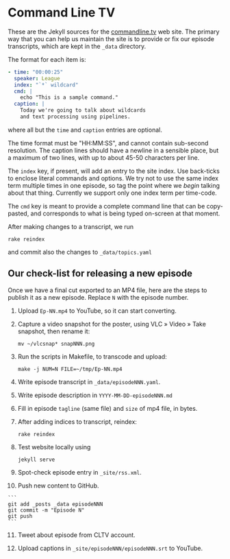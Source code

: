 # Command Line TV

These are the Jekyll sources for the [commandline.tv](http://commandline.tv/)
web site. The primary way that you can help us maintain the site is to provide
or fix our episode transcripts, which are kept in the `_data` directory.

The format for each item is:

``` .yaml
- time: "00:00:25"
  speaker: League
  index: "`*` wildcard"
  cmd: |
    echo "This is a sample command."
  caption: |
    Today we're going to talk about wildcards
    and text processing using pipelines.
```

where all but the `time` and `caption` entries are optional.

The time format must be "HH:MM:SS", and cannot contain sub-second resolution.
The caption lines should have a newline in a sensible place, but a maximum of
two lines, with up to about 45-50 characters per line.

The `index` key, if present, will add an entry to the site index. Use
back-ticks to enclose literal commands and options. We try not to use the same
index term multiple times in one episode, so tag the point where we *begin*
talking about that thing. Currently we support only one index term per
time-code.

The `cmd` key is meant to provide a complete command line that can be
copy-pasted, and corresponds to what is being typed on-screen at that moment.

After making changes to a transcript, we run

```
rake reindex
```

and commit also the changes to `_data/topics.yaml`

## Our check-list for releasing a new episode

Once we have a final cut exported to an MP4 file, here are the steps to publish
it as a new episode. Replace `N` with the episode number.

 1. Upload `Ep-NN.mp4` to YouTube, so it can start converting.

 2. Capture a video snapshot for the poster, using VLC » Video » Take snapshot,
    then rename it:

    ```
    mv ~/vlcsnap* snapNNN.png
    ```

 3. Run the scripts in Makefile, to transcode and upload:

    ```
    make -j NUM=N FILE=~/tmp/Ep-NN.mp4
    ```

 4. Write episode transcript in `_data/episodeNNN.yaml`.

 5. Write episode description in `YYYY-MM-DD-episodeNNN.md`

 6. Fill in episode `tagline` (same file) and `size` of mp4 file, in bytes.

 7. After adding indices to transcript, reindex:

    ```
    rake reindex
    ```

 8. Test website locally using

    ```
    jekyll serve
    ```

 9. Spot-check episode entry in `_site/rss.xml`.

 10. Push new content to GitHub.

    ```
    git add _posts _data episodeNNN
    git commit -m "Episode N"
    git push
    ```

 11. Tweet about episode from CLTV account.

 12. Upload captions in `_site/episodeNNN/episodeNNN.srt` to YouTube.

